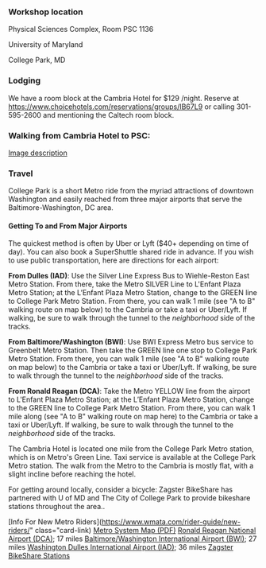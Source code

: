 ### Workshop location
Physical Sciences Complex, Room PSC 1136

University of Maryland

College Park, MD

### Lodging
We have a room block at the Cambria Hotel for $129 /night. Reserve at https://www.choicehotels.com/reservations/groups/IB67L9 or calling 301-595-2600 and mentioning the Caltech room block.

### Walking from Cambria Hotel to PSC: 
[Image description](link-to-image)


### Travel
College Park is a short Metro ride from the myriad attractions of downtown Washington and easily reached from three major airports that serve the Baltimore-Washington, DC area. 

#### Getting To and From Major Airports
The quickest method is often by Uber or Lyft ($40+ depending on time of day). You can also book a SuperShuttle shared ride in advance. If you wish to use public transportation, here are directions for each airport:

**From Dulles (IAD)**: Use the Silver Line Express Bus to Wiehle-Reston East Metro Station. From there, take the Metro SILVER Line to L'Enfant Plaza Metro Station; at the L’Enfant Plaza Metro Station, change to the GREEN line to College Park Metro Station. From there, you can walk 1 mile (see "A to B" walking route on map below) to the Cambria or take a taxi or Uber/Lyft. If walking, be sure to walk through the tunnel to the _neighborhood_ side of the tracks.

**From Baltimore/Washington (BWI)**: Use BWI Express Metro bus service to Greenbelt Metro Station. Then take the GREEN line one stop to College Park Metro Station. From there, you can walk 1 mile (see "A to B" walking route on map below) to the Cambria or take a taxi or Uber/Lyft. If walking, be sure to walk through the tunnel to the _neighborhood_ side of the tracks.

**From Ronald Reagan (DCA)**: Take the Metro YELLOW line from the airport to L'Enfant Plaza Metro Station; at the L’Enfant Plaza Metro Station, change to the GREEN line to College Park Metro Station. From there, you can walk 1 mile along (see "A to B" walking route on map here) to  the Cambria or take a taxi or Uber/Lyft. If walking, be sure to walk through the tunnel to the _neighborhood_ side of the tracks.

The Cambria Hotel is located one mile from the College Park Metro station, which is on Metro's Green Line. Taxi service is available at the College Park Metro station. The walk from the Metro to the Cambria is mostly flat, with a slight incline before reaching the hotel.

For getting around locally, consider a bicycle: Zagster BikeShare has partnered with U of MD and The City of College Park to provide bikeshare stations throughout the area..

[Info For New Metro Riders](https://www.wmata.com/rider-guide/new-riders/" class="card-link)
[Metro System Map (PDF)](https://www.wmata.com/schedules/maps/upload/2017-System-Map.pdf)
[Ronald Reagan National Airport (DCA)](http://www.flyreagan.com/dca/reagan-national-airport); 17 miles
[Baltimore/Washington International Airport (BWI)](http://www.bwiairport.com/); 27 miles
[Washington Dulles International Airport (IAD)](http://www.flydulles.com/); 36 miles
[Zagster BikeShare Stations](https://bike.zagster.com/mbike)
